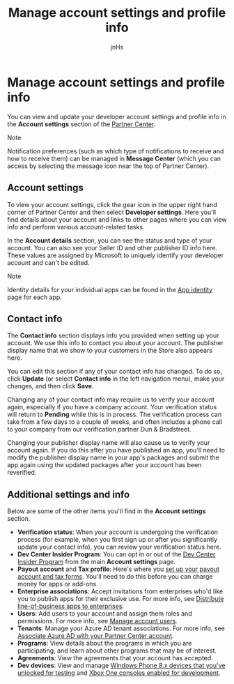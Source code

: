 ﻿---
author: jnHs
ms.assetid: DA495F9D-49B8-45A6-BBE0-27F0C804D240
title: Manage account settings and profile info
description: You can view and update your developer account settings and profile info in the Account settings section of Partner Center.
ms.author: wdg-dev-content
ms.date: 10/31/2018
ms.topic: article


keywords: windows 10, uwp, dev center, account settings, profile, account profile, developer account, developer account settings
ms.localizationpriority: medium
---
# Manage account settings and profile info

You can view and update your developer account settings and profile info in the **Account settings** section of the [Partner Center](https://partner.microsoft.com/dashboard). 

> [!NOTE]
> Notification preferences (such as which type of notifications to receive and how to receive them) can be managed in **Message Center** (which you can access by selecting the message icon near the top of Partner Center).

## Account settings

To view your account settings, click the gear icon in the upper right hand corner of Partner Center and then select **Developer settings**. Here you'll find details about your account and links to other pages where you can view info and perform various account-related tasks.

In the **Account details** section, you can see the status and type of your account. You can also see your Seller ID and other publisher ID info here. These values are assigned by Microsoft to uniquely identify your developer account and can't be edited.

> [!NOTE]
> Identity details for your individual apps can be found in the [App identity](view-app-identity-details.md) page for each app.

## Contact info

The **Contact info** section displays info you provided when setting up your account. We use this info to contact you about your account. The publisher display name that we show to your customers in the Store also appears here.

You can edit this section if any of your contact info has changed. To do so, click **Update** (or select **Contact info** in the left navigation menu), make your changes, and then click **Save**.

Changing any of your contact info may require us to verify your account again, especially if you have a company account. Your verification status will return to **Pending** while this is in process. The verification process can take from a few days to a couple of weeks, and often includes a phone call to your company from our verification partner Dun & Bradstreet.

Changing your publisher display name will also cause us to verify your account again. If you do this after you have published an app, you'll need to modify the publisher display name in your app's packages and submit the app again using the updated packages after your account has been reverified.


## Additional settings and info

Below are some of the other items you'll find in the **Account settings** section.

- **Verification status**: When your account is undergoing the verification process (for example, when you first sign up or after you significantly update your contact info), you can review your verification status here.
- **Dev Center Insider Program**: You can opt in or out of the [Dev Center Insider Program](dev-center-insider-program.md) from the main **Account settings** page.
- **Payout account** and **Tax profile**: Here's where you [set up your payout account and tax forms](setting-up-your-payout-account-and-tax-forms.md). You'll need to do this before you can charge money for apps or add-ons.
- **Enterprise associations**: Accept invitations from enterprises who'd like you to publish apps for their exclusive use. For more info, see [Distribute line-of-business apps to enterprises](distribute-lob-apps-to-enterprises.md).
- **Users**: Add users to your account and assign them roles and permissions. For more info, see [Manage account users](manage-account-users.md).
- **Tenants**: Manage your Azure AD tenant associations. For more info, see [Associate Azure AD with your Partner Center account](associate-azure-ad-with-dev-center.md).
- **Programs**: View details about the programs in which you are participating, and learn about other programs that may be of interest.
- **Agreements**: View the agreements that your account has accepted.
- **Dev devices**: View and manage [Windows Phone 8.x devices that you've unlocked for testing](http://go.microsoft.com/fwlink/p/?LinkId=533897) and [Xbox One consoles enabled for development](../xbox-apps/devkit-activation.md). 



